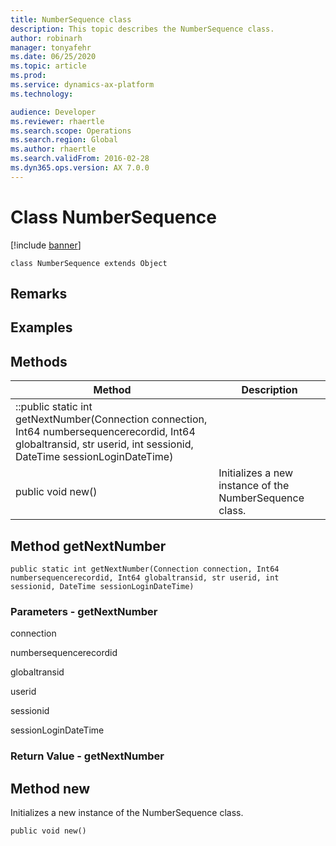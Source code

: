 ```yaml
---
title: NumberSequence class
description: This topic describes the NumberSequence class.
author: robinarh
manager: tonyafehr
ms.date: 06/25/2020
ms.topic: article
ms.prod: 
ms.service: dynamics-ax-platform
ms.technology: 

audience: Developer
ms.reviewer: rhaertle
ms.search.scope: Operations
ms.search.region: Global
ms.author: rhaertle
ms.search.validFrom: 2016-02-28
ms.dyn365.ops.version: AX 7.0.0
---
```


# Class NumberSequence

[!include [banner](../../includes/banner.md)]


```xpp
class NumberSequence extends Object
```

## Remarks

## Examples

## Methods

| Method                                                                                                                                                                | Description                                             |
|-----------------------------------------------------------------------------------------------------------------------------------------------------------------------|---------------------------------------------------------|
| ::public static int getNextNumber(Connection connection, Int64 numbersequencerecordid, Int64 globaltransid, str userid, int sessionid, DateTime sessionLoginDateTime) |                                                         |
| public void new()                                                                                                                                                     | Initializes a new instance of the NumberSequence class. |

## Method getNextNumber

```xpp
public static int getNextNumber(Connection connection, Int64 numbersequencerecordid, Int64 globaltransid, str userid, int sessionid, DateTime sessionLoginDateTime)
```

### Parameters - getNextNumber

connection  

<!-- -->

numbersequencerecordid  

<!-- -->

globaltransid  

<!-- -->

userid  

<!-- -->

sessionid  

<!-- -->

sessionLoginDateTime  

### Return Value - getNextNumber

## Method new

Initializes a new instance of the NumberSequence class.

```xpp
public void new()
```

